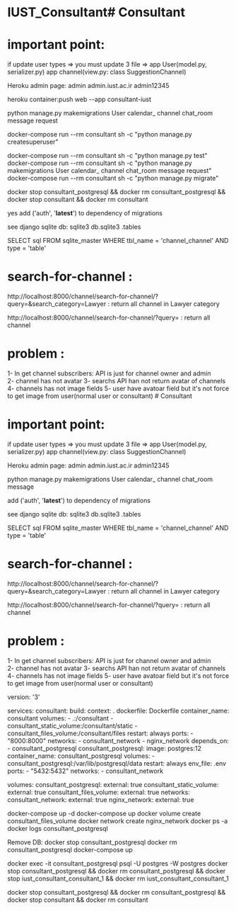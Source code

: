 # IUST_Consultant# Consultant

# important point:
if update user types => you must update 3 file => app User(model.py, serializer.py)  app channel(view.py: class SuggestionChannel) 


Heroku admin page:
admin
admin.iust.ac.ir
admin12345

heroku container:push web  --app consultant-iust

python manage.py makemigrations User calendar_ channel chat_room message request


docker-compose run --rm consultant sh -c "python manage.py createsuperuser"

docker-compose run --rm consultant sh -c "python manage.py test"
docker-compose run --rm consultant sh -c "python manage.py makemigrations User calendar_ channel chat_room message request"
  docker-compose run --rm consultant sh -c "python manage.py migrate"




docker stop consultant_postgresql && docker rm consultant_postgresql && docker stop consultant && docker rm consultant

yes
add ('auth', '__latest__') to dependency of migrations 



see django sqlite db:
sqlite3 db.sqlite3
.tables

SELECT sql FROM sqlite_master WHERE tbl_name = 'channel_channel' AND type = 'table'



# search-for-channel : 
http://localhost:8000/channel/search-for-channel/?query=&search_category=Lawyer    : return all channel in Lawyer category

http://localhost:8000/channel/search-for-channel/?query=         : return all channel



# problem :
1- In get channel subscribers:  API is just for channel owner and admin   
2- channel has not avatar 
3- searchs API han not return avatar of channels
4- channels has not image fields
5- user have avatoar field but it's not force to get image from user(normal user or consultant)  # Consultant

# important point:
if update user types => you must update 3 file => app User(model.py, serializer.py)  app channel(view.py: class SuggestionChannel) 


Heroku admin page:
admin
admin.iust.ac.ir
admin12345


python manage.py makemigrations User calendar_ channel chat_room message 


add ('auth', '__latest__') to dependency of migrations 



see django sqlite db:
sqlite3 db.sqlite3
.tables

SELECT sql FROM sqlite_master WHERE tbl_name = 'channel_channel' AND type = 'table'



# search-for-channel : 
http://localhost:8000/channel/search-for-channel/?query=&search_category=Lawyer    : return all channel in Lawyer category

http://localhost:8000/channel/search-for-channel/?query=         : return all channel



# problem :
1- In get channel subscribers:  API is just for channel owner and admin   
2- channel has not avatar 
3- searchs API han not return avatar of channels
4- channels has not image fields
5- user have avatoar field but it's not force to get image from user(normal user or consultant)  














version: '3'

services:
  consultant:
    build:
      context: .
      dockerfile: Dockerfile
    container_name: consultant
    volumes:
      - .:/consultant
      - consultant_static_volume:/consultant/static
      - consultant_files_volume:/consultant/files
    restart: always
    ports:
      - "8000:8000"
    networks:
      - consultant_network
      - nginx_network
    depends_on:
      - consultant_postgresql
  consultant_postgresql:
    image: postgres:12
    container_name: consultant_postgresql
    volumes:
      - consultant_postgresql:/var/lib/postgresql/data
    restart: always
    env_file: .env
    ports:
      - "5432:5432"
    networks:
      - consultant_network

volumes:
  consultant_postgresql:
    external: true
  consultant_static_volume:
    external: true
    consultant_files_volume:
    external: true
networks:
  consultant_network:
    external: true
  nginx_network:
    external: true












docker-compose up -d
docker-compose up
docker volume create consultant_files_volume
docker network create nginx_network
docker ps -a
docker logs consultant_postgresql


Remove DB:
docker stop consultant_postgresql
docker rm consultant_postgresql
docker-compose up


docker exec -it consultant_postgresql psql -U postgres -W postgres
docker stop consultant_postgresql && docker rm consultant_postgresql && docker stop iust_consultant_consultant_1 && docker rm iust_consultant_consultant_1

docker stop consultant_postgresql && docker rm consultant_postgresql && docker stop consultant && docker rm consultant
  